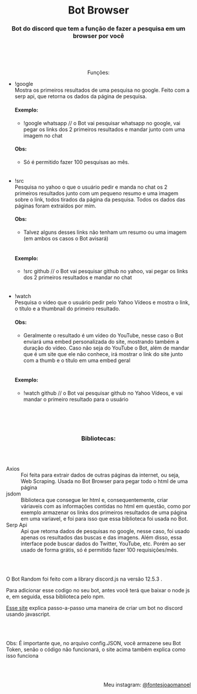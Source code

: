 <h1 align="center">Bot Browser</h1>
<h3 align="center">Bot do discord que tem a função de fazer a pesquisa em um browser por você </h3>
<br/>
<br/>
<br/>
<p align="center">Funções:</p>

<ul> 

 <li>!google</li>
  Mostra os primeiros resultados de uma pesquisa no google. Feito com a serp api, que retorna os dados da página de pesquisa.
 <br/>
 
 <h4>Exemplo:</h4>
 <ul>
  <li> !google whatsapp // o Bot vai pesquisar whatsapp no google, vai pegar os links dos 2 primeiros resultados e mandar junto com uma imagem no chat </li>
  </ul>
  <h4>Obs:</h4>
  <ul>
   <li>Só é permitido fazer 100 pesquisas ao mês.</li>
  </ul>
<br/>
<br/>

 
 <li>!src</li>
  Pesquisa no yahoo o que o usuário pedir e manda no chat os 2 primeiros resultados junto com um pequeno resumo  e uma imagem sobre o link, todos tirados da página da pesquisa.   Todos os dados das páginas foram extraídos por mim.
  <br/>
  <h4>Obs:</h4>
  <ul>
   <li>Talvez alguns desses links não tenham um resumo ou uma imagem (em ambos os casos o Bot avisará)</li>
  </ul>
  <br/>

  <h4>Exemplo:</h4>
  <ul>
   <li> !src github // o Bot vai pesquisar github no yahoo, vai pegar os links dos 2 primeiros resultados e mandar no chat </li>
  </ul>

<br/>
<br/>

<li>!watch</li>
Pesquisa o vídeo que o usuário pedir pelo Yahoo Vídeos e mostra o link, o título e a thumbnail do primeiro resultado.
<br/>
<h4>Obs:</h4>
<ul>
<li>Geralmente o resultado é um vídeo do YouTube, nesse caso o Bot enviará uma embed personalizada do site, mostrando também a duração do vídeo. Caso não seja do YouTube o Bot, além de mandar que é um site que ele não conhece, irá mostrar o link do site junto com a thumb e o título em uma embed geral</li>
</ul>
<br/>

<h4>Exemplo:</h4>
<ul>
<li> !watch github // o Bot vai pesquisar github no Yahoo Vídeos, e vai mandar o primeiro resultado para o usuário </li>
</ul>
<br/>
<br/>
</ul>

<br/>
<h3 align="center">Bibliotecas:</h3>
<br/>
<br/>
<dl>
<dt>Axios</dt>
<dd>Foi feita para extrair dados de outras páginas da internet, ou seja, Web Scraping. Usada no Bot Browser para pegar todo o html de uma página </dd>
<dt>jsdom</dt>
<dd>Biblioteca que consegue ler html e, consequentemente, criar váriaveis com as informações contidas no html em questão, como por exemplo armazenar os links dos primeiros resultados de uma página em uma variavel, e foi para isso que essa biblioteca foi usada no Bot. </dd>
<dt>Serp Api</dt>
<dd>Api que retorna dados de pesquisas no google, nesse caso, foi usado apenas os resultados das buscas e das imagens. Além disso, essa interface pode buscar dados do Twitter, YouTube, etc. Porém ao ser usado de forma grátis, só é permitido fazer 100 requisições/mês.</dd>
</dl>
<br/>
<br/>
<p>O Bot Random foi feito com a library discord.js na versão 12.5.3 .</p>
<p>Para adicionar esse codigo no seu bot, antes você terá que baixar o node js e, em seguida, essa biblioteca pelo npm.
<p><a href="https://www.digitalocean.com/community/tutorials/how-to-build-a-discord-bot-with-node-js-pt">Esse site</a> explica passo-a-passo uma maneira de criar um bot no discord usando javascript.</p>
<br/>
<br/>
<p>Obs: É importante que, no arquivo config.JSON, você armazene seu Bot Token, senão o código não funcionará, o site acima também explica como isso funciona</p>
<br/>
<br/>
<p align="right">Meu instagram: <a href="https://www.instagram.com/fontesjoaomanoel/">@fontesjoaomanoel
